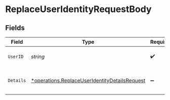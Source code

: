 # ReplaceUserIdentityRequestBody


## Fields

| Field                                                                                                         | Type                                                                                                          | Required                                                                                                      | Description                                                                                                   |
| ------------------------------------------------------------------------------------------------------------- | ------------------------------------------------------------------------------------------------------------- | ------------------------------------------------------------------------------------------------------------- | ------------------------------------------------------------------------------------------------------------- |
| `UserID`                                                                                                      | *string*                                                                                                      | :heavy_check_mark:                                                                                            | The user's social identity ID.                                                                                |
| `Details`                                                                                                     | [*operations.ReplaceUserIdentityDetailsRequest](../../models/operations/replaceuseridentitydetailsrequest.md) | :heavy_minus_sign:                                                                                            | The user's social identity details.                                                                           |